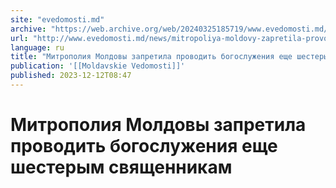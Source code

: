 ```yaml
---
site: "evedomosti.md"
archive: "https://web.archive.org/web/20240325185719/www.evedomosti.md/news/mitropoliya-moldovy-zapretila-provodit-bogosluzheniya-eshe-s"
url: "http://www.evedomosti.md/news/mitropoliya-moldovy-zapretila-provodit-bogosluzheniya-eshe-s"
language: ru
title: "Митрополия Молдовы запретила проводить богослужения еще шестерым священникам"
publication: '[[Moldavskie Vedomosti]]'
published: 2023-12-12T08:47
---
```


# Митрополия Молдовы запретила проводить богослужения еще шестерым священникам

